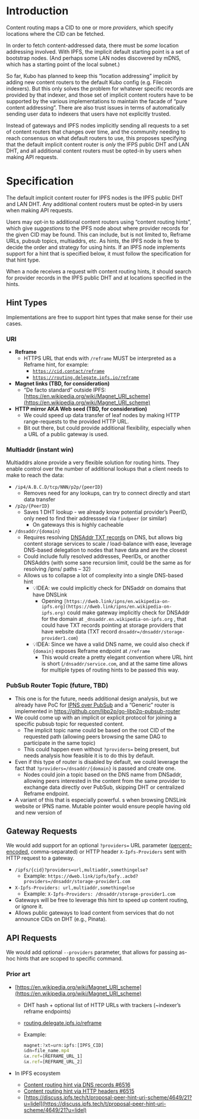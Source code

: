 # Introduction

Content routing maps a CID to one or more *providers*, which specify locations where the CID can be fetched. 

In order to fetch content-addressed data, there must be *some* location addressing involved. With IPFS, the implicit default starting point is a set of bootstrap nodes. (And perhaps some LAN nodes discovered by mDNS, which has a starting point of the local subnet.)

So far, Kubo has planned to keep this “location addressing” implicit by adding new content routers to the default Kubo config (e.g. Filecoin indexers). But this only solves the problem for whatever specific records are provided by that indexer, and those set of implicit content routers have to be supported by the various implementations to maintain the facade of “pure content addressing”. There are also trust issues in terms of automatically sending user data to indexers that users have not explicitly trusted.

Instead of gateways and IPFS nodes implicitly sending all requests to a set of content routers that changes over time, and the community needing to reach consensus on what default routers to use, this proposes specifying that the default implicit content router is *only* the IFPS public DHT and LAN DHT, and all additional content routers must be opted-in by users when making API requests.

# Specification

The default implicit content router for IPFS nodes is the IPFS public DHT and LAN DHT. Any additional content routers must be opted-in by users when making API requests.

Users may opt-in to additional content routers using “content routing hints”, which give *suggestions* to the IPFS node about where provider records for the given CID may be found. This can include, but is not limited to, Reframe URLs, pubsub topics, multiaddrs, etc. As hints, the IPFS node is free to decide the order and strategy for using hints. If an IPFS node implements support for a hint that is specified below, it must follow the specification for that hint type.

When a node receives a request with content routing hints, it should search for provider records in the IPFS public DHT and at locations specified in the hints.

## Hint Types

Implementations are free to support hint types that make sense for their use cases.

### URI

- **Reframe**
    - HTTPS URL that ends with `/reframe` MUST be interpreted as a Reframe hint, for example:
        - [`https://cid.contact/reframe`](https://cid.contact/reframe)
        - [`https://routing.delegate.ipfs.io/reframe`](https://routing.delegate.ipfs.io/reframe)
- **Magnet links (TBD, for consideration)**
    - “De facto standard” outside IPFS: [https://en.wikipedia.org/wiki/Magnet_URI_scheme](https://en.wikipedia.org/wiki/Magnet_URI_scheme)
- **HTTP mirror  AKA Web seed (TBD, for consideration)**
    - We could speed up data transfer of leaf nodes by making HTTP range-requests to the provided HTTP URL.
    - Bit out there, but could provide additional flexibility, especially when a URL of a public gateway is used.

### Multiaddr (instant win)

Multiaddrs alone provide a very flexible solution for routing hints. They enable control over the number of additional  lookups that a client needs to make to reach the data:

- `/ip4/A.B.C.D/tcp/NNN/p2p/{peerID}`
    - Removes need for any lookups, can try to connect directly and start data transfer
- `/p2p/{PeerID}`
    - Saves 1 DHT lookup - we already know potential provider’s PeerID, only need to find their addresssed via `findpeer` (or similar)
        - On gateways this is highly cacheable
- `/dnsaddr/{domain}`
    - Requires resolving [DNSAddr TXT records](https://github.com/multiformats/multiaddr/blob/master/protocols/DNSADDR.md) on DNS, but allows big content storage services to scale / load-balance with ease, leverage DNS-based delegation to nodes that have data and are the closest
    - Could include fully resolved addresses, PeerIDs, or another DNSAddrs (with some sane recursion limit, could be the same as for resolving /ipns/ paths – 32)
    - Allows us to collapse a lot of complexity into a single DNS-based hint
        - 💡IDEA: we could implicitly check for DNSaddr on domains that have DNSLink
            - Opening `[https://dweb.link/ipns/en.wikipedia-on-ipfs.org](https://dweb.link/ipns/en.wikipedia-on-ipfs.org)` could make gateway implicitly check for DNSAddr for the domain at `_dnsaddr.en.wikipedia-on-ipfs.org` , that could have TXT records pointing at storage providers that have website data (TXT record `dnsaddr=/dnsaddr/storage-provider1.com`)
        - 💡IDEA:  Since we have a valid DNS name, we could also check if `{domain}` exposes Reframe endpoint at `/reframe`
            - This would create a pretty elegant convention where URL hint  is short (`/dnsaddr/service.com`, and at the same time allows for multiple types of  routing hints to be passed this way.

### PubSub Router Topic (future, TBD)

- This one is for the future, needs additional design analysis, but we already  have PoC for [IPNS over PubSub](https://github.com/ipfs/go-ipfs/blob/master/docs/experimental-features.md#ipns-pubsub) and a “Generic” router is implemented in https://github.com/libp2p/go-libp2p-pubsub-router
- We could  come up with an implicit or explicit protocol for joining a specific pubsub topic for   requested content.
    - The implicit topic name could be based on the root CID of the requested path (allowing peers browsing the same DAG to participate in the same topic)
    - This could happen even without `?providers=` being present, but needs analysis how feasible it is to do this by default.
- Even if this type of router is disabled by default, we could leverage the fact that `?providers=/dnsaddr/{domain}` is passed and create one.
    - Nodes could join a topic based on the DNS name from DNSaddr, allowing peers interested in the content from the same provider to exchange data directly over PubSub, skipping DHT or centralized Reframe endpoint.
- A variant of this that is especially powerful. s when browsing DNSLink website or IPNS name. Mutable pointer would ensure people having old and new version of

## Gateway Requests

We would add support for an optional `?providers=` URL parameter ([percent-encoded](https://en.wikipedia.org/wiki/Percent-encoding), comma-separated) or HTTP header `X-Ipfs-Providers` sent with HTTP request to a gateway.

- `/ipfs/{cid}?providers=url,multiaddr,somethingelse?`
    - Example:  `https://dweb.link/ipfs/bafy..acbd?providers=/dnsaddr/storage-provider1.com`
- `X-Ipfs-Providers: url,multiaddr,somethingelse`
    - Example:  `X-Ipfs-Providers: /dnsaddr/storage-provider1.com`
- Gateways will be free to leverage this hint to speed up content routing, or ignore it.
- Allows public gateways to load content from services that do not announce CIDs on DHT (e.g.,  Pinata).

## API Requests

We would add optional `--providers` parameter, that allows for passing as-hoc hints that are scoped to specific command. 

### Prior art

- [https://en.wikipedia.org/wiki/Magnet_URI_scheme](https://en.wikipedia.org/wiki/Magnet_URI_scheme)
    - DHT hash + optional list of HTTP URLs with trackers (~indexer’s reframe endpoints)
    - [routing.delegate.ipfs.io/reframe](http://routing.delegate.ipfs.io/reframe)
    - Example:
        
        ```jsx
        magnet:?xt=urn:ipfs:[IPFS_CID]
        &dn=file_name.mp4
        &x.ref=[REFRAME_URL_1]
        &x.ref=[REFRAME_URL_2]
        ```
        

- In IPFS  ecosystem
    - [Content routing hint via DNS records #6516](https://github.com/ipfs/kubo/issues/6516)
    - [Content routing hint via HTTP headers #6515](https://github.com/ipfs/kubo/issues/6515)
    - [https://discuss.ipfs.tech/t/proposal-peer-hint-uri-scheme/4649/21?u=lidel](https://discuss.ipfs.tech/t/proposal-peer-hint-uri-scheme/4649/21?u=lidel)
